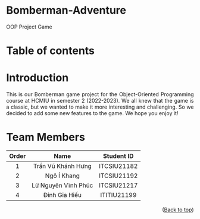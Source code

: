 
# Bomberman-Adventure
OOP Project Game
# Table of contents
# Introduction
<div style = "text-align: justify">
This is our Bomberman game project for the Object-Oriented Programming course at HCMIU in semester 2 (2022-2023). We all knew that the game is a classic, but we wanted to make it more interesting and challenging. So we decided to add some new features to the game. We hope you enjoy it!
</div>

# Team Members

| Order |         Name          | Student ID  |
|:-----:|:---------------------:|:-----------:|
|   1   |   Trần Vũ Khánh Hưng  | ITCSIU21182 |
|   2   |   Ngô Í Khang         | ITCSIU21192 |
|   3   |   Lữ Nguyên Vĩnh Phúc | ITCSIU21217 |
|   4   |   Đinh Gia Hiếu       | ITITIU21199 |


<p align="right">(<a href="#top">Back to top</a>)</p>

<!-- MARKDOWN LINKS & IMAGES -->
<!-- https://www.markdownguide.org/basic-syntax/#reference-style-links -->
